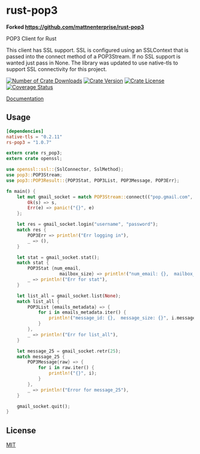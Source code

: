 # rust-pop3

**Forked https://github.com/mattnenterprise/rust-pop3**

POP3 Client for Rust

This client has SSL support. SSL is configured using an SSLContext that is passed into the connect method of a POP3Stream. If no SSL
support is wanted just pass in None. The library was updated to use native-tls to support SSL connectivity for this project.

[![Number of Crate Downloads](https://img.shields.io/crates/d/rs-pop3.svg)](https://crates.io/crates/rs-pop3)
[![Crate Version](https://img.shields.io/crates/v/rs-pop3.svg)](https://crates.io/crates/rs-pop3)
[![Crate License](https://img.shields.io/crates/l/rs-pop3.svg)](https://crates.io/crates/rs-pop3)
[![Coverage Status](https://coveralls.io/repos/github/k8scat/rust-pop3/badge.svg?branch=master)](https://coveralls.io/github/k8scat/rust-pop3?branch=master)

[Documentation](https://docs.rs/rs_pop3/)

## Usage

```toml
[dependencies]
native-tls = "0.2.11"
rs-pop3 = "1.0.7"
```

```rust
extern crate rs_pop3;
extern crate openssl;

use openssl::ssl::{SslConnector, SslMethod};
use pop3::POP3Stream;
use pop3::POP3Result::{POP3Stat, POP3List, POP3Message, POP3Err};

fn main() {
    let mut gmail_socket = match POP3Stream::connect(("pop.gmail.com", 995), Some(SslConnector::builder(SslMethod::tls()).unwrap().build()),"pop.gmail.com") {
        Ok(s) => s,
        Err(e) => panic!("{}", e)
    };

    let res = gmail_socket.login("username", "password");
    match res {
        POP3Err => println!("Err logging in"),
        _ => (),
    }

    let stat = gmail_socket.stat();
    match stat {
        POP3Stat {num_email,
                    mailbox_size} => println!("num_email: {},  mailbox_size:{}", num_email, mailbox_size),
        _ => println!("Err for stat"),
    }

    let list_all = gmail_socket.list(None);
    match list_all {
        POP3List {emails_metadata} => {
            for i in emails_metadata.iter() {
                println!("message_id: {},  message_size: {}", i.message_id, i.message_size);
            }
        },
        _ => println!("Err for list_all"),
    }

    let message_25 = gmail_socket.retr(25);
    match message_25 {
        POP3Message{raw} => {
            for i in raw.iter() {
                println!("{}", i);
            }
        },
        _ => println!("Error for message_25"),
    }

    gmail_socket.quit();
}
```

## License

[MIT](https://github.com/k8scat/rust-pop3/blob/master/LICENSE)
